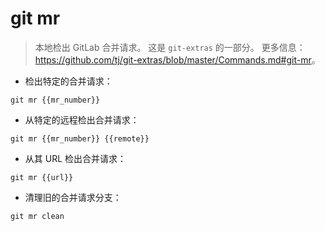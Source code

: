# git mr

> 本地检出 GitLab 合并请求。
> 这是 `git-extras` 的一部分。
> 更多信息：<https://github.com/tj/git-extras/blob/master/Commands.md#git-mr>。

- 检出特定的合并请求：

`git mr {{mr_number}}`

- 从特定的远程检出合并请求：

`git mr {{mr_number}} {{remote}}`

- 从其 URL 检出合并请求：

`git mr {{url}}`

- 清理旧的合并请求分支：

`git mr clean`